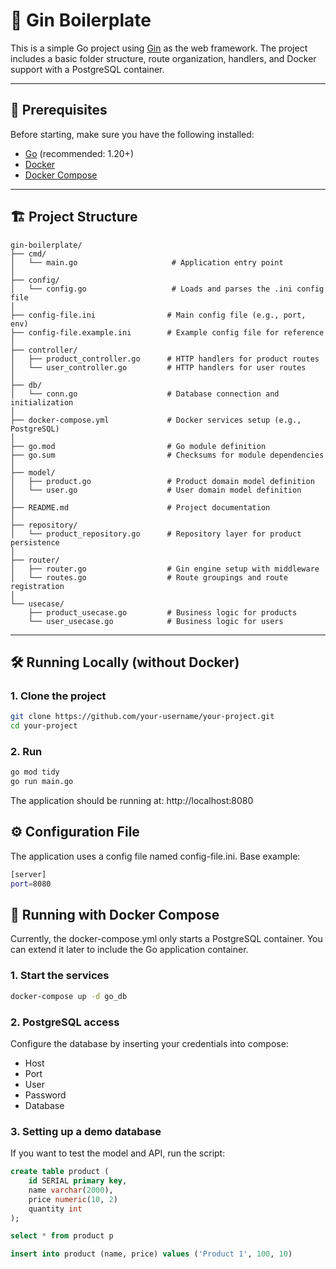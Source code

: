 # 🧪 Gin Boilerplate

This is a simple Go project using [Gin](https://github.com/gin-gonic/gin) as the web framework. The project includes a basic folder structure, route organization, handlers, and Docker support with a PostgreSQL container.

---

## 🚀 Prerequisites

Before starting, make sure you have the following installed:

- [Go](https://golang.org/doc/install) (recommended: 1.20+)
- [Docker](https://www.docker.com/)
- [Docker Compose](https://docs.docker.com/compose/)

---

## 🏗️ Project Structure
```text
gin-boilerplate/
├── cmd/
│   └── main.go                     # Application entry point
│
├── config/
│   └── config.go                   # Loads and parses the .ini config file
│
├── config-file.ini                # Main config file (e.g., port, env)
├── config-file.example.ini        # Example config file for reference
│
├── controller/
│   ├── product_controller.go      # HTTP handlers for product routes
│   └── user_controller.go         # HTTP handlers for user routes
│
├── db/
│   └── conn.go                    # Database connection and initialization
│
├── docker-compose.yml             # Docker services setup (e.g., PostgreSQL)
│
├── go.mod                         # Go module definition
├── go.sum                         # Checksums for module dependencies
│
├── model/
│   ├── product.go                 # Product domain model definition
│   └── user.go                    # User domain model definition
│
├── README.md                      # Project documentation
│
├── repository/
│   └── product_repository.go      # Repository layer for product persistence
│
├── router/
│   ├── router.go                  # Gin engine setup with middleware
│   └── routes.go                  # Route groupings and route registration
│
└── usecase/
    ├── product_usecase.go         # Business logic for products
    └── user_usecase.go            # Business logic for users

```
---

## 🛠️ Running Locally (without Docker)

### 1. Clone the project

```bash
git clone https://github.com/your-username/your-project.git
cd your-project
```

### 2. Run
```bash
go mod tidy
go run main.go
```

The application should be running at: http://localhost:8080

## ⚙️ Configuration File
The application uses a config file named config-file.ini. Base example:

```bash
[server]
port=8080
```

## 🐳 Running with Docker Compose
Currently, the docker-compose.yml only starts a PostgreSQL container. You can extend it later to include the Go application container.

### 1. Start the services
```bash
docker-compose up -d go_db
```
### 2. PostgreSQL access
Configure the database by inserting your credentials into compose:
- Host
- Port
- User
- Password
- Database

### 3. Setting up a demo database
If you want to test the model and API, run the script:
```sql
create table product (
	id SERIAL primary key,
	name varchar(2000),
	price numeric(10, 2)
	quantity int
);

select * from product p

insert into product (name, price) values ('Product 1', 100, 10)
```
